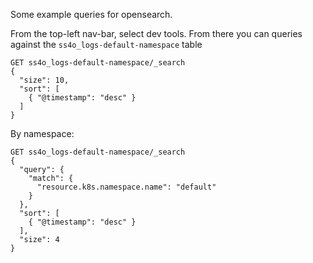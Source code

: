 Some example queries for opensearch.

From the top-left nav-bar, select dev tools. From there you can queries against the `ss4o_logs-default-namespace` table

```
GET ss4o_logs-default-namespace/_search
{
  "size": 10,
  "sort": [
    { "@timestamp": "desc" }
  ]
}
```

By namespace:
```
GET ss4o_logs-default-namespace/_search
{
  "query": {
    "match": {
      "resource.k8s.namespace.name": "default"
    }
  },
  "sort": [
    { "@timestamp": "desc" }
  ],
  "size": 4
}
```